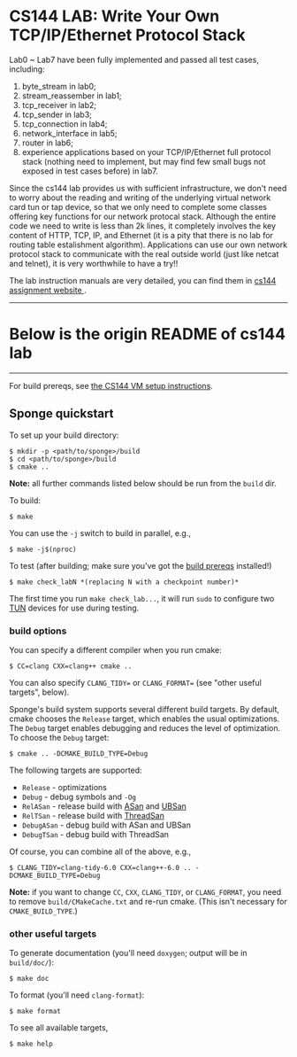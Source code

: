 # CS144 LAB: Write Your Own TCP/IP/Ethernet Protocol Stack

Lab0 ~ Lab7 have been fully implemented and passed all test cases, including:

1. byte_stream in lab0;
2. stream_reassember in lab1;
3. tcp_receiver in lab2;
4. tcp_sender in lab3;
5. tcp_connection in lab4;
6. network_interface in lab5;
7. router in lab6;
8. experience applications based on your TCP/IP/Ethernet full protocol stack (nothing need to implement, but may find few small bugs not exposed in test cases before) in lab7.

Since the cs144 lab provides us with sufficient infrastructure, we don't need to worry about the reading and writing of the underlying virtual network card tun or tap device, so that we only need to complete some classes offering key functions for our network protocal stack. Although the entire code we need to write is less than 2k lines, it completely involves the key content of HTTP, TCP, IP, and Ethernet (it is a pity that there is no lab for routing table estalishment algorithm). Applications can use our own network protocol stack to communicate with the real outside world (just like netcat and telnet), it is very worthwhile to have a try!!

The lab instruction manuals are very detailed, you can find them in <a href="https://cs144.github.io/">cs144 assignment website </a>.

---

# Below is the origin README of cs144 lab

---

For build prereqs, see [the CS144 VM setup instructions](https://web.stanford.edu/class/cs144/vm_howto).

## Sponge quickstart

To set up your build directory:

    $ mkdir -p <path/to/sponge>/build
    $ cd <path/to/sponge>/build
    $ cmake ..

**Note:** all further commands listed below should be run from the `build` dir.

To build:

    $ make

You can use the `-j` switch to build in parallel, e.g.,

    $ make -j$(nproc)

To test (after building; make sure you've got the [build prereqs](https://web.stanford.edu/class/cs144/vm_howto) installed!)

    $ make check_labN *(replacing N with a checkpoint number)*

The first time you run `make check_lab...`, it will run `sudo` to configure two
[TUN](https://www.kernel.org/doc/Documentation/networking/tuntap.txt) devices for use during
testing.

### build options

You can specify a different compiler when you run cmake:

    $ CC=clang CXX=clang++ cmake ..

You can also specify `CLANG_TIDY=` or `CLANG_FORMAT=` (see "other useful targets", below).

Sponge's build system supports several different build targets. By default, cmake chooses the `Release`
target, which enables the usual optimizations. The `Debug` target enables debugging and reduces the
level of optimization. To choose the `Debug` target:

    $ cmake .. -DCMAKE_BUILD_TYPE=Debug

The following targets are supported:

- `Release` - optimizations
- `Debug` - debug symbols and `-Og`
- `RelASan` - release build with [ASan](https://en.wikipedia.org/wiki/AddressSanitizer) and
  [UBSan](https://developers.redhat.com/blog/2014/10/16/gcc-undefined-behavior-sanitizer-ubsan/)
- `RelTSan` - release build with
  [ThreadSan](https://developer.mozilla.org/en-US/docs/Mozilla/Projects/Thread_Sanitizer)
- `DebugASan` - debug build with ASan and UBSan
- `DebugTSan` - debug build with ThreadSan

Of course, you can combine all of the above, e.g.,

    $ CLANG_TIDY=clang-tidy-6.0 CXX=clang++-6.0 .. -DCMAKE_BUILD_TYPE=Debug

**Note:** if you want to change `CC`, `CXX`, `CLANG_TIDY`, or `CLANG_FORMAT`, you need to remove
`build/CMakeCache.txt` and re-run cmake. (This isn't necessary for `CMAKE_BUILD_TYPE`.)

### other useful targets

To generate documentation (you'll need `doxygen`; output will be in `build/doc/`):

    $ make doc

To format (you'll need `clang-format`):

    $ make format

To see all available targets,

    $ make help
